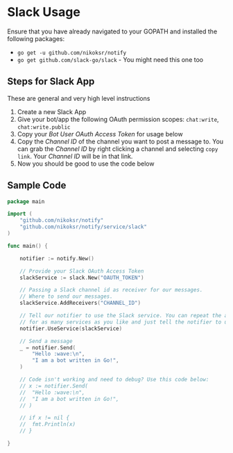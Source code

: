 # Slack Usage

Ensure that you have already navigated to your GOPATH and installed the following packages:

* `go get -u github.com/nikoksr/notify`
* `go get github.com/slack-go/slack` - You might need this one too

## Steps for Slack App

These are general and very high level instructions

1. Create a new Slack App
2. Give your bot/app the following OAuth permission scopes: `chat:write`, `chat:write.public`
3. Copy your *Bot User OAuth Access Token* for usage below
4. Copy the *Channel ID* of the channel you want to post a message to. You can grab the *Channel ID* by right clicking a channel and selecting `copy link`. Your *Channel ID* will be in that link.
5. Now you should be good to use the code below

## Sample Code

```go
package main

import (
    "github.com/nikoksr/notify"
    "github.com/nikoksr/notify/service/slack"
)

func main() {

    notifier := notify.New()

    // Provide your Slack OAuth Access Token
    slackService := slack.New("OAUTH_TOKEN")

    // Passing a Slack channel id as receiver for our messages.
    // Where to send our messages.
    slackService.AddReceivers("CHANNEL_ID")

    // Tell our notifier to use the Slack service. You can repeat the above process
    // for as many services as you like and just tell the notifier to use them.
    notifier.UseService(slackService)

    // Send a message
    _ = notifier.Send(
        "Hello :wave:\n",
        "I am a bot written in Go!",
    )

    // Code isn't working and need to debug? Use this code below:
    // x := notifier.Send(
    //  "Hello :wave:\n",
    //  "I am a bot written in Go!",
    // )

    // if x != nil {
    //  fmt.Println(x)
    // }

}
```
